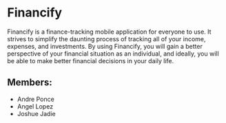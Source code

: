 # Financify
Financify is a finance-tracking mobile application for everyone to use. It strives to simplify the daunting process of tracking all of your income, expenses, and investments. By using Financify, you will gain a better perspective of your financial situation as an individual, and ideally, you will be able to make better financial decisions in your daily life.

## Members:
- Andre Ponce
- Angel Lopez
- Joshue Jadie 
